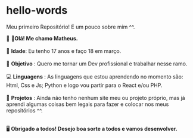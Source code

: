 # hello-words
Meu primeiro Repositório! E um pouco sobre mim ^^.

🤵 🏽<strong>Olá! Me chamo Matheus.</strong> </br>
</br>
👀 <strong>Idade</strong>: Eu tenho 17 anos e faço 18 em março.</br>
</br>
📎 <strong>Objetivo</strong> : Quero me tornar um Dev profissional e trabalhar nesse ramo.</br>
</br>
💻 <strong>Linguagens</strong> : As linguagens que estou aprendendo no momento são: Html, Css e Js; Python e logo vou partir para o React e/ou PHP.</br>
</br>
📔 <strong>Projetos</strong> : Ainda não tenho nenhum site meu ou projeto próprio, mas já aprendi algumas coisas bem legais para fazer e colocar nos meus repositórios ^^. </br>
</br>

🖥️ <strong>Obrigado a todos! Desejo boa sorte a todos e vamos desenvolver.</strong>
